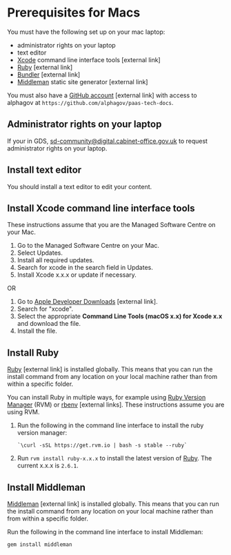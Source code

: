 # Prerequisites for Macs

You must have the following set up on your mac laptop:

- administrator rights on your laptop
- text editor
- [Xcode](https://developer.apple.com/xcode/) command line interface tools [external link]
- [Ruby](https://www.ruby-lang.org/en/) [external link]
- [Bundler](https://bundler.io/) [external link]
- [Middleman](https://middlemanapp.com/) static site generator [external link]

You must also have a [GitHub account](https://github.com/) [external link] with access to alphagov at `https://github.com/alphagov/paas-tech-docs`.

## Administrator rights on your laptop

If your in GDS, [sd-community@digital.cabinet-office.gov.uk](mailto:sd-community@digital.cabinet-office.gov.uk) to request administrator rights on your laptop.

## Install text editor

You should install a text editor to edit your content.

## Install Xcode command line interface tools

These instructions assume that you are the Managed Software Centre on your Mac.

1. Go to the Managed Software Centre on your Mac.
1. Select Updates.
1. Install all required updates.
1. Search for xcode in the search field in Updates.
1. Install Xcode x.x.x or update if necessary.

OR

1. Go to [Apple Developer Downloads](https://developer.apple.com/download/more) [external link].
1. Search for "xcode".
1. Select the appropriate __Command Line Tools (macOS x.x) for Xcode x.x__ and download the file.
1. Install the file.

## Install Ruby

[Ruby](https://www.ruby-lang.org/en/) [external link] is installed globally. This means that you can run the install command from any location on your local machine rather than from within a specific folder.

You can install Ruby in multiple ways, for example using [Ruby Version Manager](https://rvm.io/) (RVM) or [rbenv](https://github.com/rbenv/rbenv) [external links]. These instructions assume you are using RVM.

1. Run the following in the command line interface to install the ruby version manager:

    ```
    `\curl -sSL https://get.rvm.io | bash -s stable --ruby`
    ```

1. Run `rvm install ruby-x.x.x` to install the latest version of [Ruby](https://www.ruby-lang.org/en/). The current x.x.x is `2.6.1`.

## Install Middleman

[Middleman](https://middlemanapp.com/) [external link] is installed globally. This means that you can run the install command from any location on your local machine rather than from within a specific folder.

Run the following in the command line interface to install Middleman:

```
gem install middleman
```
